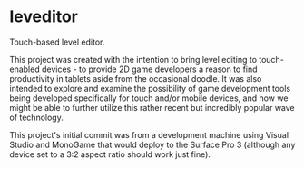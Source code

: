# leveditor
Touch-based level editor.

This project was created with the intention to bring level editing to touch-enabled devices - to provide 2D game developers a reason to find productivity in tablets aside from the occasional doodle. It was also intended to explore and examine the possibility of game development tools being developed specifically for touch and/or mobile devices, and how we might be able to further utilize this rather recent but incredibly popular wave of technology.

This project's initial commit was from a development machine using Visual Studio and MonoGame that would deploy to the Surface Pro 3 (although any device set to a 3:2 aspect ratio should work just fine).
